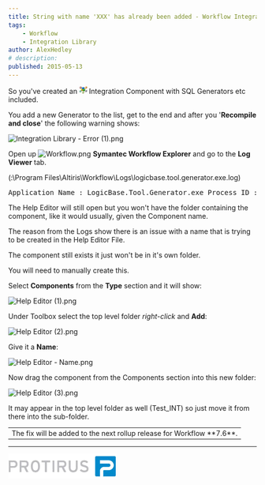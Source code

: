 ```yaml
---
title: String with name 'XXX' has already been added - Workflow Integration Library
tags:
    - Workflow
    - Integration Library
author: AlexHedley
# description: 
published: 2015-05-13
---
```


So you've created an ![Int.png](images/Int.png) Integration Component with SQL Generators etc included.

You add a new Generator to the list, get to the end and after you '**Recompile and close**' the following warning shows:

![Integration Library - Error (1).png](/connect/sites/default/files/users/user-2946791/Integration%20Library%20-%20Error%20%281%29.png)

Open up ![Workflow.png](https://higherlogicdownload.s3.amazonaws.com/BROADCOM/SymantecInlineImages/article-3417051-files_Workflow.png) **Symantec Workflow Explorer** and go to the **Log Viewer** tab.

(<Install Drive>:\Program Files\Altiris\Workflow\Logs\logicbase.tool.generator.exe.log)

<pre>Application Name : LogicBase.Tool.Generator.exe Process ID : _##_ Date :_DD_/_MM_/_YYYY_ _HH_:_NN_:_SS_ Log Level :Error Log Category :LogicBase.Tool.Repository.OperationManager Machine Name : _<SERVERNAME>_ Message : System.ArgumentException: String with name '**XXX**' has already been added Parameter name: name at Symantec.Workflow.HelpEditor.Internal.ResxFile.AddString(String name, String value) at Symantec.Workflow.HelpEditor.Internal.FileWriter.WriteToolboxCategories(String baseCategoryPath, IEnumerable`1 categories) at Symantec.Workflow.HelpEditor.Internal.FileWriter.WriteToolbox(XmlWriter xml) at Symantec.Workflow.HelpEditor.AssemblyWriteFile.ExecuteAsync() at Symantec.Workflow.Manager.Common.Operation.BeginExecution()</pre>

The Help Editor will still open but you won't have the folder containing the component, like it would usually, given the Component name.

The reason from the Logs show there is an issue with a name that is trying to be created in the Help Editor File.

The component still exists it just won't be in it's own folder.

You will need to manually create this.

Select **Components** from the **Type** section and it will show:

![Help Editor (1).png](/connect/sites/default/files/users/user-2946791/Help%20Editor%20%281%29.png)

Under Toolbox select the top level folder _right-click_ and **Add**:

![Help Editor (2).png](/connect/sites/default/files/users/user-2946791/Help%20Editor%20%282%29.png)

Give it a **Name**:

![Help Editor - Name.png](https://higherlogicdownload.s3.amazonaws.com/BROADCOM/SymantecInlineImages/article-3417051-files_Help%20Editor%20-%20Name.png)

Now drag the component from the Components section into this new folder:

![Help Editor (3).png](/connect/sites/default/files/users/user-2946791/Help%20Editor%20%283%29.png)

It may appear in the top level folder as well (Test_INT) so just move it from there into the sub-folder.

<table border="0" cellpadding="0" cellspacing="0" style="width: 500px">

<tbody>

<tr>

<td>The fix will be added to the next rollup release for Workflow **7.6**.</td>

</tr>

</tbody>

</table>

<div>

* * *

![Protirus](images/Protirus.png)
